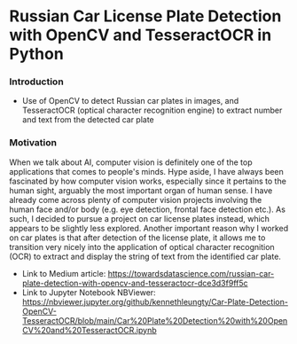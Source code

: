 # Russian Car License Plate Detection with OpenCV and TesseractOCR in Python

### Introduction
- Use of OpenCV to detect Russian car plates in images, and TesseractOCR (optical character recognition engine) to extract number and text from the detected car plate

### Motivation
When we talk about AI, computer vision is definitely one of the top applications that comes to people's minds. Hype aside, I have always been fascinated by how computer vision works, especially since it pertains to the human sight, arguably the most important organ of human sense.
I have already come across plenty of computer vision projects involving the human face and/or body (e.g. eye detection, frontal face detection etc.). As such, I decided to pursue a project on car license plates instead, which appears to be slightly less explored. Another important reason why I worked on car plates is that after detection of the license plate, it allows me to transition very nicely into the application of optical character recognition (OCR) to extract and display the string of text from the identified car plate.  

- Link to Medium article: https://towardsdatascience.com/russian-car-plate-detection-with-opencv-and-tesseractocr-dce3d3f9ff5c
- Link to Jupyter Notebook NBViewer: https://nbviewer.jupyter.org/github/kennethleungty/Car-Plate-Detection-OpenCV-TesseractOCR/blob/main/Car%20Plate%20Detection%20with%20OpenCV%20and%20TesseractOCR.ipynb
